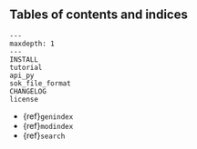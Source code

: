 ```{include} ../README.md
```

## Tables of contents and indices

```{toctree}
---
maxdepth: 1
---
INSTALL
tutorial
api_py
sok_file_format
CHANGELOG
license
```

* {ref}`genindex`
* {ref}`modindex`
* {ref}`search`
